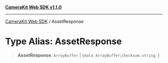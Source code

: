 [**CameraKit Web SDK v1.1.0**](../README.md)

***

[CameraKit Web SDK](../globals.md) / AssetResponse

# Type Alias: AssetResponse

> **AssetResponse**: `ArrayBuffer` \| \{`data`: `ArrayBuffer`;`checksum`: `string`; \}
